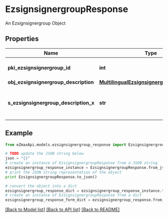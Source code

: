 # EzsignsignergroupResponse

An Ezsignsignergroup Object

## Properties
Name | Type | Description | Notes
------------ | ------------- | ------------- | -------------
**pki_ezsignsignergroup_id** | **int** | The unique ID of the Ezsignsignergroup | 
**obj_ezsignsignergroup_description** | [**MultilingualEzsignsignergroupDescription**](MultilingualEzsignsignergroupDescription.md) |  | 
**s_ezsignsignergroup_description_x** | **str** | The Description of the Ezsignsignergroup in the language of the requester | [optional] 

## Example

```python
from eZmaxApi.models.ezsignsignergroup_response import EzsignsignergroupResponse

# TODO update the JSON string below
json = "{}"
# create an instance of EzsignsignergroupResponse from a JSON string
ezsignsignergroup_response_instance = EzsignsignergroupResponse.from_json(json)
# print the JSON string representation of the object
print EzsignsignergroupResponse.to_json()

# convert the object into a dict
ezsignsignergroup_response_dict = ezsignsignergroup_response_instance.to_dict()
# create an instance of EzsignsignergroupResponse from a dict
ezsignsignergroup_response_form_dict = ezsignsignergroup_response.from_dict(ezsignsignergroup_response_dict)
```
[[Back to Model list]](../README.md#documentation-for-models) [[Back to API list]](../README.md#documentation-for-api-endpoints) [[Back to README]](../README.md)



